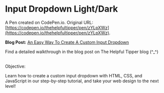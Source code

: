 # Input Dropdown Light/Dark

A Pen created on CodePen.io. Original URL: [https://codepen.io/thehelpfultipper/pen/zYLpXWz](https://codepen.io/thehelpfultipper/pen/zYLpXWz).

**Blog Post:** [An Easy Way To Create A Custom Input Dropdown](https://thehelpfultipper.com/custom-input-dropdown-with-html-css-and-javascript/)

Find a detailed walkthrough in the blog post on The Helpful Tipper blog (^_^)
<br /><br />

Objective:

Learn how to create a custom input dropdown with HTML, CSS, and JavaScript in our step-by-step tutorial, and take your web design to the next level!
